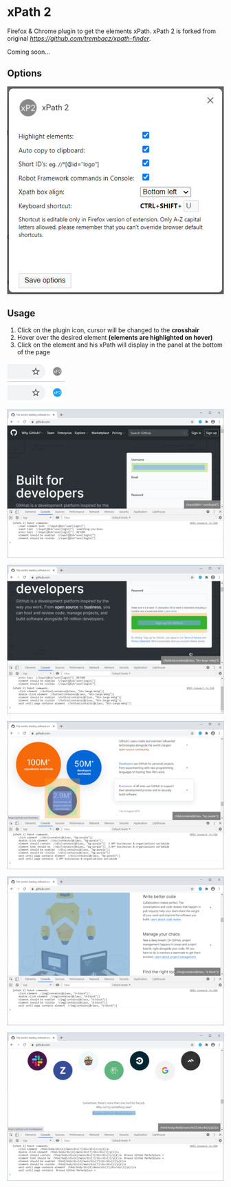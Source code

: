 # xPath 2

Firefox & Chrome plugin to get the elements xPath. xPath 2 is forked from original *https://github.com/trembacz/xpath-finder*.

Coming soon...

## Options
![](https://github.com/cuong-vm/xpath-finder/blob/master/screenshots/option.png)

## Usage
1. Click on the plugin icon, cursor will be changed to the **crosshair**
2. Hover over the desired element **(elements are highlighted on hover)**
3. Click on the element and his xPath will display in the panel at the bottom of the page


![](https://github.com/cuong-vm/xpath-finder/blob/master/screenshots/inactive-active.png)

![](https://github.com/cuong-vm/xpath-finder/blob/master/screenshots/select-1.png)

![](https://github.com/cuong-vm/xpath-finder/blob/master/screenshots/select-2.png)

![](https://github.com/cuong-vm/xpath-finder/blob/master/screenshots/select-3.png)

![](https://github.com/cuong-vm/xpath-finder/blob/master/screenshots/select-4.png)

![](https://github.com/cuong-vm/xpath-finder/blob/master/screenshots/select-5.png)
